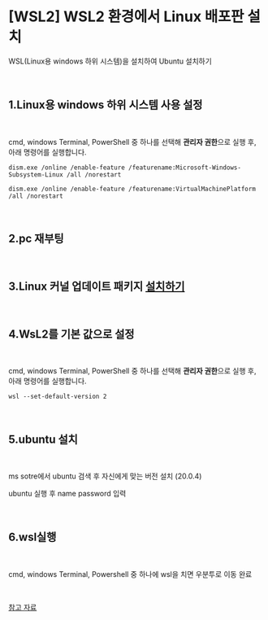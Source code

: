 # **[WSL2] WSL2 환경에서 Linux 배포판 설치**

WSL(Linux용 windows 하위 시스템)을 설치하여 Ubuntu 설치하기

<br/>

## **1.Linux용 windows 하위 시스템 사용 설정**

<br/>

cmd, windows Terminal, PowerShell 중 하나를 선택해 **관리자 권한**으로 실행 후, 아래 명령어를 실행합니다.
```
dism.exe /online /enable-feature /featurename:Microsoft-Windows-Subsystem-Linux /all /norestart
```
```
dism.exe /online /enable-feature /featurename:VirtualMachinePlatform /all /norestart
```
<br/>

## **2.pc 재부팅**

<br/>

## **3.Linux 커널 업데이트 패키지 [설치하기](https://wslstorestorage.blob.core.windows.net/wslblob/wsl_update_x64.msi)**

<br/>

## **4.WsL2를 기본 값으로 설정**

<br/>

cmd, windows Terminal, PowerShell 중 하나를 선택해 **관리자 권한**으로 실행 후, 아래 명령어를 실행합니다.
 
 ```
 wsl --set-default-version 2
 ```

<br/>

## **5.ubuntu 설치**

<br/>

ms sotre에서 ubuntu 검색 후 자신에게 맞는 버전 설치 (20.0.4)

ubuntu 실행 후 name password 입력

<br/>

## **6.wsl실행**

<br/>

cmd, windows Terminal, Powershell 중 하나에 wsl을 치면 우분투로 이동 완료


<br/>

[참고 자료](https://cha-vi.tistory.com/entry/WSL2-WSL2-%ED%99%98%EA%B2%BD%EC%97%90%EC%84%9C-Linux-%EB%B0%B0%ED%8F%AC%ED%8C%90-%EC%84%A4%EC%B9%98%ED%95%98%EA%B8%B0)